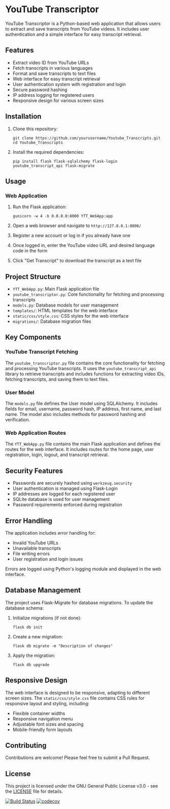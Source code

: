 # YouTube Transcriptor

YouTube Transcriptor is a Python-based web application that allows users to extract and save transcripts from YouTube videos. It includes user authentication and a simple interface for easy transcript retrieval.

## Features

- Extract video ID from YouTube URLs
- Fetch transcripts in various languages
- Format and save transcripts to text files
- Web interface for easy transcript retrieval
- User authentication system with registration and login
- Secure password hashing
- IP address logging for registered users
- Responsive design for various screen sizes

## Installation

1. Clone this repository:
   ```
   git clone https://github.com/yourusername/Youtube_Transcripts.git
   cd Youtube_Transcripts
   ```

2. Install the required dependencies:
   ```
   pip install flask flask-sqlalchemy flask-login youtube_transcript_api flask-migrate
   ```

## Usage

### Web Application

1. Run the Flask application:
   ```
   gunicorn -w 4 -b 0.0.0.0:8000 YTT_WebApp:app
   ```

2. Open a web browser and navigate to `http://127.0.0.1:8000/`

3. Register a new account or log in if you already have one

4. Once logged in, enter the YouTube video URL and desired language code in the form

5. Click "Get Transcript" to download the transcript as a text file

## Project Structure

- `YTT_WebApp.py`: Main Flask application file
- `youtube_transcriptor.py`: Core functionality for fetching and processing transcripts
- `models.py`: Database models for user management
- `templates/`: HTML templates for the web interface
- `static/css/style.css`: CSS styles for the web interface
- `migrations/`: Database migration files

## Key Components

### YouTube Transcript Fetching

The `youtube_transcriptor.py` file contains the core functionality for fetching and processing YouTube transcripts. It uses the `youtube_transcript_api` library to retrieve transcripts and includes functions for extracting video IDs, fetching transcripts, and saving them to text files.

### User Model

The `models.py` file defines the User model using SQLAlchemy. It includes fields for email, username, password hash, IP address, first name, and last name. The model also includes methods for password hashing and verification.

### Web Application Routes

The `YTT_WebApp.py` file contains the main Flask application and defines the routes for the web interface. It includes routes for the home page, user registration, login, logout, and transcript retrieval.

## Security Features

- Passwords are securely hashed using `werkzeug.security`
- User authentication is managed using Flask-Login
- IP addresses are logged for each registered user
- SQLite database is used for user management
- Password requirements enforced during registration

## Error Handling

The application includes error handling for:
- Invalid YouTube URLs
- Unavailable transcripts
- File writing errors
- User registration and login issues

Errors are logged using Python's logging module and displayed in the web interface.

## Database Management

The project uses Flask-Migrate for database migrations. To update the database schema:

1. Initialize migrations (if not done):
   ```
   flask db init
   ```

2. Create a new migration:
   ```
   flask db migrate -m "Description of changes"
   ```

3. Apply the migration:
   ```
   flask db upgrade
   ```

## Responsive Design

The web interface is designed to be responsive, adapting to different screen sizes. The `static/css/style.css` file contains CSS rules for responsive layout and styling, including:

- Flexible container widths
- Responsive navigation menu
- Adjustable font sizes and spacing
- Mobile-friendly form layouts

## Contributing

Contributions are welcome! Please feel free to submit a Pull Request.

## License

This project is licensed under the GNU General Public License v3.0 - see the [LICENSE](LICENSE) file for details.

[![Build Status](https://github.com/yourusername/Youtube_Transcripts/workflows/Python%20application/badge.svg)](https://github.com/yourusername/Youtube_Transcripts/actions)
[![codecov](https://codecov.io/gh/yourusername/Youtube_Transcripts/branch/main/graph/badge.svg)](https://codecov.io/gh/yourusername/Youtube_Transcripts)
